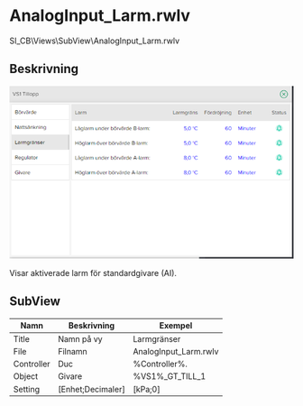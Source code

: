 # AnalogInput_Larm.rwlv
SI_CB\Views\SubView\AnalogInput_Larm.rwlv

## Beskrivning

![Alt text](img/AnalogInput_Larm.PNG?raw=true "Bild")

Visar aktiverade larm för standardgivare (AI).

## SubView
| Namn | Beskrivning | Exempel |
| --- | --- | --- |
| Title | Namn på vy | Larmgränser |
| File | Filnamn | AnalogInput_Larm.rwlv |
| Controller | Duc | %Controller%. |
| Object | Givare | %VS1%_GT_TILL_1 |
| Setting | [Enhet;Decimaler] | [kPa;0] |
